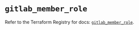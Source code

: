# `gitlab_member_role`

Refer to the Terraform Registry for docs: [`gitlab_member_role`](https://registry.terraform.io/providers/gitlabhq/gitlab/17.6.1/docs/resources/member_role).
